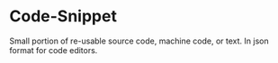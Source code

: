 # Code-Snippet
Small portion of re-usable source code, machine code, or text. In json format for code editors.
